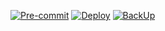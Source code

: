 [![Pre-commit](https://github.com/lek-x/weather_bot_k8s/actions/workflows/pre-commit-config.yaml/badge.svg?event=check_run)](https://github.com/lek-x/weather_bot_k8s/actions/workflows/pre-commit-config.yaml)
[![Deploy](https://github.com/lek-x/weather_bot_k8s/actions/workflows/deploy.yaml/badge.svg?event=deployment)](https://github.com/lek-x/weather_bot_k8s/actions/workflows/deploy.yaml)
[![BackUp](https://github.com/lek-x/weather_bot_k8s/actions/workflows/backup.yaml/badge.svg?event=status)](https://github.com/lek-x/weather_bot_k8s/actions/workflows/backup.yaml)
